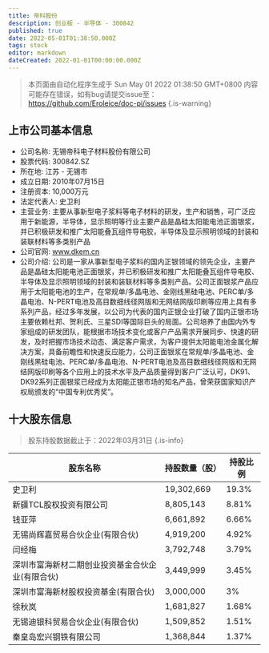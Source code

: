 ```yaml
---
title: 帝科股份
description: 创业板 - 半导体 - 300842
published: true
date: 2022-05-01T01:38:50.000Z
tags: stock
editor: markdown
dateCreated: 2022-01-01T00:00:00.000Z
---
```


> 本页面由自动化程序生成于 Sun May 01 2022 01:38:50 GMT+0800
> 内容可能存在错误，如有bug请提交issue至：https://github.com/Eroleice/doc-pi/issues
{.is-warning}

## 上市公司基本信息
- 公司名称: 无锡帝科电子材料股份有限公司
- 股票代码: 300842.SZ
- 所在地: 江苏 - 无锡市
- 成立日期: 2010年07月15日
- 注册资本: 10,000万元
- 法定代表人: 史卫利
- 主营业务: 主要从事新型电子浆料等电子材料的研发，生产和销售，可广泛应用于新能源，半导体，显示照明等行业主要产品是晶硅太阳能电池正面银浆，并已积极研发和推广太阳能叠瓦组件导电胶，半导体及显示照明领域的封装和装联材料等多类别产品
- 公司官网: www.dkem.cn
- 公司介绍: 公司是一家从事新型电子浆料的国内正银领域的领先企业，主要产品是晶硅太阳能电池正面银浆，并已积极研发和推广太阳能叠瓦组件导电胶、半导体及显示照明领域的封装和装联材料等多类别产品。公司正面银浆产品应用于太阳能电池的生产，在常规单/多晶电池、金刚线黑硅电池、PERC单/多晶电池、N-PERT电池及高目数细线径网版和无网结网版印刷等应用上具有多系列产品，经过多年发展，以公司为代表的国内正银企业打破了国内正银市场主要依赖杜邦、贺利氏、三星SDI等国际巨头的局面。公司培养了由国内外专家组成的研发团队，能根据市场技术变化或客户产品需求开展同步、快速的研发，及时把握市场技术动态、满足客户需求，为客户提供太阳能电池金属化解决方案，具备前瞻性和快速反应能力，公司正面银浆在常规单/多晶电池、金刚线黑硅电池、PERC单/多晶电池、N-PERT电池及高目数细线径网版和无网结网版印刷等各个应用上的技术水平及产品质量得到客户广泛认可，DK91、DK92系列正面银浆已经成为太阳能正银市场的知名产品，曾荣获国家知识产权局颁发的“中国专利优秀奖”。


## 十大股东信息
> 股东持股数据截止于：2022年03月31日
{.is-info}

| 股东名称 | 持股数量（股） | 持股比例 |
| --- | --- | --- |
| 史卫利 | 19,302,669 | 19.3% |
| 新疆TCL股权投资有限公司 | 8,805,143 | 8.81% |
| 钱亚萍 | 6,661,892 | 6.66% |
| 无锡尚辉嘉贸易合伙企业(有限合伙) | 4,919,200 | 4.92% |
| 闫经梅 | 3,792,748 | 3.79% |
| 深圳市富海新材二期创业投资基金合伙企业(有限合伙) | 3,449,999 | 3.45% |
| 深圳市富海新材股权投资基金(有限合伙) | 3,000,000 | 3% |
| 徐秋岚 | 1,681,827 | 1.68% |
| 无锡迪银科贸易合伙企业(有限合伙) | 1,509,852 | 1.51% |
| 秦皇岛宏兴钢铁有限公司 | 1,368,844 | 1.37% |





